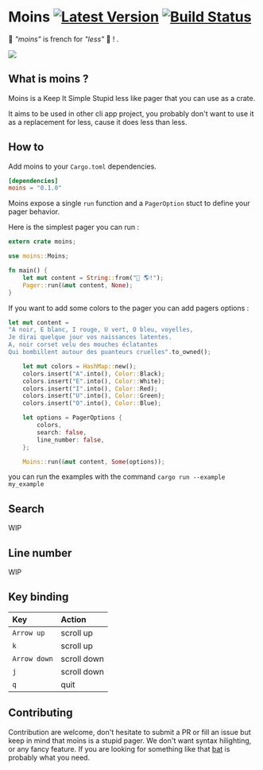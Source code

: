 # Moins [![Latest Version]][crates.io] [![Build Status]][travis]

[Build Status]: https://travis-ci.org/oknozor/moins.svg?branch=master
[travis]: https://travis-ci.org/oknozor/musicbrainz_rs
[Latest Version]: https://img.shields.io/crates/v/moins.svg
[crates.io]: https://www.crates.io/crates/moins


🥖 *"moins"* is french for *"less"* 🥖 ! .

![](docs/moins.gif)

## What is moins ?

Moins is a Keep It Simple Stupid less like pager that you can use as a crate.

It aims to be used in other cli app project, you probably don't want to use it as a replacement for less, cause it does less than less.

## How to

Add moins to your `Cargo.toml` dependencies.

```toml
[dependencies]
moins = "0.1.0"
```

Moins expose a single `run` function and a `PagerOption` stuct to define your pager behavior.

Here is the simplest pager you can run :

```rust
extern crate moins;

use moins::Moins;

fn main() {
    let mut content = String::from("👋 🌎!");
    Pager::run(&mut content, None);
}
```

If you want to add some colors to the pager you can add pagers options :

```rust
let mut content =
"A noir, E blanc, I rouge, U vert, O bleu, voyelles,
Je dirai quelque jour vos naissances latentes.
A, noir corset velu des mouches éclatantes
Qui bombillent autour des puanteurs cruelles".to_owned();

    let mut colors = HashMap::new();
    colors.insert("A".into(), Color::Black);
    colors.insert("E".into(), Color::White);
    colors.insert("I".into(), Color::Red);
    colors.insert("U".into(), Color::Green);
    colors.insert("O".into(), Color::Blue);

    let options = PagerOptions {
        colors,
        search: false,
        line_number: false,
    };

    Moins::run(&mut content, Some(options));
```

you can run the examples with the command `cargo run --example my_example`

## Search

WIP

## Line number

WIP

## Key binding

| Key | Action |
|:--  | :---   |
| `Arrow up` | scroll up |
| `k` | scroll up |
| `Arrow down` | scroll down |
| `j` | scroll down |
| `q` | quit |

## Contributing

Contribution are welcome, don't hesitate to submit a PR or fill an issue but keep in mind that moins is a stupid pager. We don't want syntax hilighting, or any fancy feature. If you are looking for something like that [bat](https://github.com/sharkdp/bat) is probably what you need.



